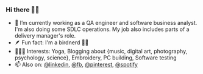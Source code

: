 ### Hi there 👋🏻

- 🔭 I’m currently working as a QA engineer and software business analyst. I'm also doing some SDLC operations. My job also includes parts of a delivery manager's role.
- 🪶 Fun fact: I'm a birdnerd 🪹🦉
- 🧘🏽‍♀️ Interests: Yoga, Blogging about {music, digital art, photography, psychology, science}, Embroidery, PC building, Software testing
- 📫 Also on: [@linkedin](https://www.linkedin.com/akouim),
[@fb](https://www.facebook.com/angeliki0), [@pinterest](https://www.pinterest.com/dpkgme/), [@spotify](https://open.spotify.com/user/akmz)

